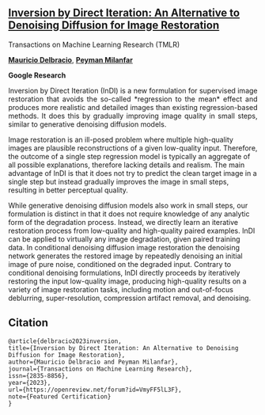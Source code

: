 ## [Inversion by Direct Iteration: An Alternative to Denoising Diffusion for Image Restoration](https://openreview.net/forum?id=VmyFF5lL3F)

Transactions on Machine Learning Research (TMLR)

[**Mauricio Delbracio**](https://mdelbra.github.io/), [**Peyman Milanfar**](http://milanfar.org)

**Google Research**

<p align="justify">
Inversion by Direct Iteration (InDI) is a new formulation for supervised image restoration that avoids the so-called *regression to the mean* effect and produces more realistic and detailed images than existing regression-based methods. It does this by gradually improving image quality in small steps, similar to generative denoising diffusion models.

Image restoration is an ill-posed problem where multiple high-quality images are plausible reconstructions of a given low-quality input. Therefore, the outcome of a single step regression model is typically  an aggregate of all possible explanations, therefore lacking details and realism. The main advantage of InDI is that it does not try to predict the clean target image in a single step but instead gradually improves the image in small steps, resulting in better perceptual quality.

While generative denoising diffusion models also work in small steps, our formulation is distinct in that it does not require knowledge of any analytic form of the degradation process. Instead, we directly learn an iterative restoration process from low-quality and high-quality paired examples. InDI can be applied to virtually any image degradation, given paired training data. In conditional denoising diffusion image restoration the denoising network generates the restored image by repeatedly denoising an initial image of pure noise, conditioned on the degraded input. Contrary to conditional denoising formulations, InDI directly proceeds by iteratively restoring the input low-quality image, producing high-quality results on a variety of image restoration tasks, including motion and out-of-focus deblurring, super-resolution, compression artifact removal, and denoising.
</p>

## Citation

```
@article{delbracio2023inversion,
title={Inversion by Direct Iteration: An Alternative to Denoising Diffusion for Image Restoration},
author={Mauricio Delbracio and Peyman Milanfar},
journal={Transactions on Machine Learning Research},
issn={2835-8856},
year={2023},
url={https://openreview.net/forum?id=VmyFF5lL3F},
note={Featured Certification}
}
```
